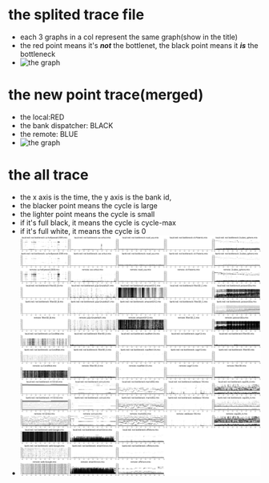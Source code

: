# the splited trace file
- each 3 graphs in a col represent the same graph(show in the title)
- the red point means it's ***not*** the bottlenet, the black point means it ***is*** the bottleneck
- ![the graph](./trace_with_max.svg)
# the new point trace(merged)
- the local:RED
- the bank dispatcher: BLACK
- the remote: BLUE
- ![the graph](./trace.svg)

# the all trace
- the x axis is the time, the y axis is the bank id,
- the blacker point means the cycle is large
- the lighter point means the cycle is small
- if it's full black, it means the cycle is cycle-max
- if it's full white, it means the cycle is 0
- ![the graph](./trace_all.png)